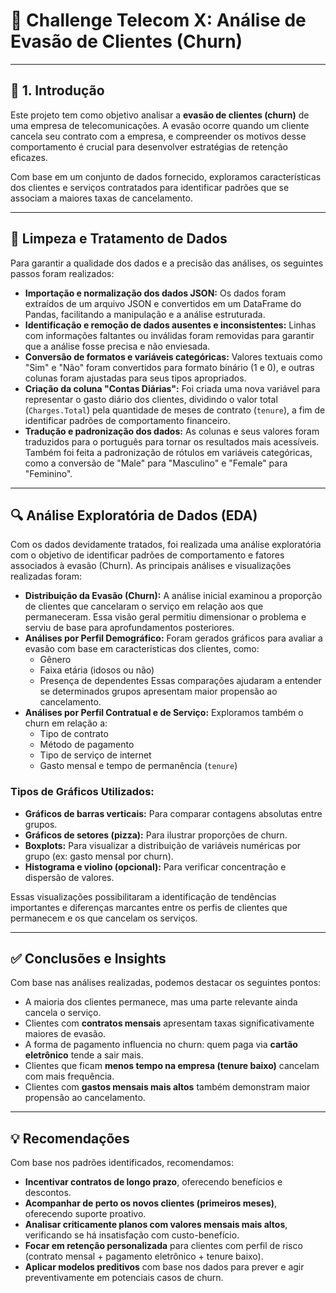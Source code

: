 # 📄 Challenge Telecom X: Análise de Evasão de Clientes (Churn)

---

## 🧭 1. Introdução

Este projeto tem como objetivo analisar a **evasão de clientes (churn)** de uma empresa de telecomunicações. A evasão ocorre quando um cliente cancela seu contrato com a empresa, e compreender os motivos desse comportamento é crucial para desenvolver estratégias de retenção eficazes.

Com base em um conjunto de dados fornecido, exploramos características dos clientes e serviços contratados para identificar padrões que se associam a maiores taxas de cancelamento.

---

## 🧹 Limpeza e Tratamento de Dados

Para garantir a qualidade dos dados e a precisão das análises, os seguintes passos foram realizados:

* **Importação e normalização dos dados JSON:** Os dados foram extraídos de um arquivo JSON e convertidos em um DataFrame do Pandas, facilitando a manipulação e a análise estruturada.
* **Identificação e remoção de dados ausentes e inconsistentes:** Linhas com informações faltantes ou inválidas foram removidas para garantir que a análise fosse precisa e não enviesada.
* **Conversão de formatos e variáveis categóricas:** Valores textuais como "Sim" e "Não" foram convertidos para formato binário (1 e 0), e outras colunas foram ajustadas para seus tipos apropriados.
* **Criação da coluna "Contas Diárias":** Foi criada uma nova variável para representar o gasto diário dos clientes, dividindo o valor total (`Charges.Total`) pela quantidade de meses de contrato (`tenure`), a fim de identificar padrões de comportamento financeiro.
* **Tradução e padronização dos dados:** As colunas e seus valores foram traduzidos para o português para tornar os resultados mais acessíveis. Também foi feita a padronização de rótulos em variáveis categóricas, como a conversão de "Male" para "Masculino" e "Female" para "Feminino".

---

## 🔍 Análise Exploratória de Dados (EDA)

Com os dados devidamente tratados, foi realizada uma análise exploratória com o objetivo de identificar padrões de comportamento e fatores associados à evasão (Churn). As principais análises e visualizações realizadas foram:

* **Distribuição da Evasão (Churn):** A análise inicial examinou a proporção de clientes que cancelaram o serviço em relação aos que permaneceram. Essa visão geral permitiu dimensionar o problema e serviu de base para aprofundamentos posteriores.
* **Análises por Perfil Demográfico:** Foram gerados gráficos para avaliar a evasão com base em características dos clientes, como:
    * Gênero
    * Faixa etária (idosos ou não)
    * Presença de dependentes
    Essas comparações ajudaram a entender se determinados grupos apresentam maior propensão ao cancelamento.
* **Análises por Perfil Contratual e de Serviço:** Exploramos também o churn em relação a:
    * Tipo de contrato
    * Método de pagamento
    * Tipo de serviço de internet
    * Gasto mensal e tempo de permanência (`tenure`)

### Tipos de Gráficos Utilizados:

* **Gráficos de barras verticais:** Para comparar contagens absolutas entre grupos.
* **Gráficos de setores (pizza):** Para ilustrar proporções de churn.
* **Boxplots:** Para visualizar a distribuição de variáveis numéricas por grupo (ex: gasto mensal por churn).
* **Histograma e violino (opcional):** Para verificar concentração e dispersão de valores.

Essas visualizações possibilitaram a identificação de tendências importantes e diferenças marcantes entre os perfis de clientes que permanecem e os que cancelam os serviços.

---

## ✅ Conclusões e Insights

Com base nas análises realizadas, podemos destacar os seguintes pontos:

* A maioria dos clientes permanece, mas uma parte relevante ainda cancela o serviço.
* Clientes com **contratos mensais** apresentam taxas significativamente maiores de evasão.
* A forma de pagamento influencia no churn: quem paga via **cartão eletrônico** tende a sair mais.
* Clientes que ficam **menos tempo na empresa (tenure baixo)** cancelam com mais frequência.
* Clientes com **gastos mensais mais altos** também demonstram maior propensão ao cancelamento.

---

## 💡 Recomendações

Com base nos padrões identificados, recomendamos:

* **Incentivar contratos de longo prazo**, oferecendo benefícios e descontos.
* **Acompanhar de perto os novos clientes (primeiros meses)**, oferecendo suporte proativo.
* **Analisar criticamente planos com valores mensais mais altos**, verificando se há insatisfação com custo-benefício.
* **Focar em retenção personalizada** para clientes com perfil de risco (contrato mensal + pagamento eletrônico + tenure baixo).
* **Aplicar modelos preditivos** com base nos dados para prever e agir preventivamente em potenciais casos de churn.
